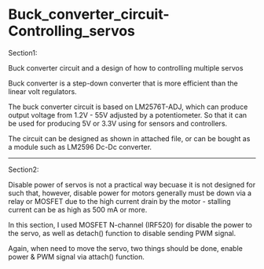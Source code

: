# Buck_converter_circuit-Controlling_servos
Section1:

Buck converter circuit and a design of how to controlling multiple servos

Buck converter is a step-down converter that is more efficient than the linear volt regulators.

The buck converter circuit is based on LM2576T-ADJ, which can produce output voltage from 1.2V - 55V adjusted by a potentiometer. 
So that it can be used for producing 5V or 3.3V using for sensors and controllers. 

The circuit can be designed as shown in attached file, or can be bought as a module such as LM2596 Dc-Dc converter. 

______________________________________________________________________________________________________________________

Section2:

Disable power of servos is not a practical way becuase it is not designed for such that, however, disable power for motors generally must be down via a relay or MOSFET due to the high current drain by the motor - stalling current can be as high as 500 mA or more. 

In this section, I used MOSFET N-channel (IRF520) for disable the power to the servo, as well as detach() function to disable sending PWM signal. 

Again, when need to move the servo, two things should be done, enable power & PWM signal via attach() function. 
